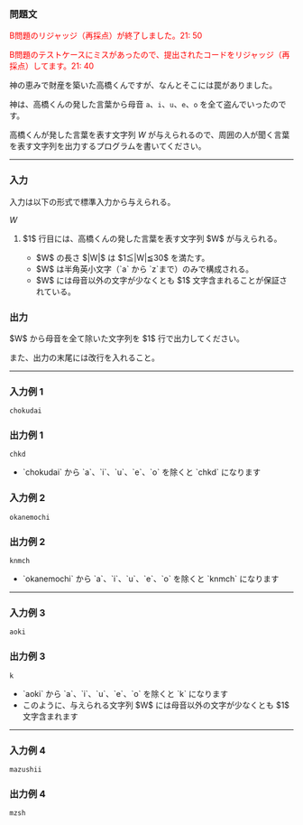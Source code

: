 <div>
<div>

### **問題文**

<section>
<font color="red">

B問題のリジャッジ（再採点）が終了しました。21: 50

B問題のテストケースにミスがあったので、提出されたコードをリジャッジ（再採点）してます。21: 40

</font>


神の恵みで財産を築いた高橋くんですが、なんとそこには罠がありました。

神は、高橋くんの発した言葉から母音 `a`、`i`、`u`、`e`、`o` を全て盗んでいったのです。

高橋くんが発した言葉を表す文字列 $W$ が与えられるので、周囲の人が聞く言葉を表す文字列を出力するプログラムを書いてください。

</section>

</div>

---

<div>

### **入力**

<section>

入力は以下の形式で標準入力から与えられる。

<div>

$W$

</div>

<ol>
<li>
$1$ 行目には、高橋くんの発した言葉を表す文字列 $W$ が与えられる。
</li>
<ul>
<li>
$W$ の長さ $|W|$ は $1≦|W|≦30$ を満たす。
</li>
<li>
$W$ は半角英小文字（`a` から `z`まで）のみで構成される。
</li>
<li>
$W$ には母音以外の文字が少なくとも $1$ 文字含まれることが保証されている。
</li>

</ul>

</ol>

</section>

</div>
<div>

### **出力**

<section>
$W$ から母音を全て除いた文字列を $1$ 行で出力してください。

また、出力の末尾には改行を入れること。

</section>

</div>

---

<div>

### **入力例 1**

<section>

```
chokudai
```


</section>

</div>
<div>

### **出力例 1**

<section>

```
chkd
```

<ul>
<li>
`chokudai` から `a`、`i`、`u`、`e`、`o` を除くと `chkd` になります
</li>

</ul>

</section>

</div>
<div>

### **入力例 2**

<section>

```
okanemochi
```


</section>

</div>
<div>

### **出力例 2**

<section>

```
knmch
```

<ul>
<li>
`okanemochi` から `a`、`i`、`u`、`e`、`o` を除くと `knmch` になります
</li>

</ul>

</section>

</div>

---

<div>

### **入力例 3**

<section>

```
aoki
```


</section>

</div>
<div>

### **出力例 3**

<section>

```
k
```

<ul>
<li>
`aoki` から `a`、`i`、`u`、`e`、`o` を除くと `k` になります
</li>
<li>
このように、与えられる文字列 $W$ には母音以外の文字が少なくとも $1$ 文字含まれます
</li>

</ul>

</section>

</div>

---

<div>

### **入力例 4**

<section>

```
mazushii
```


</section>

</div>
<div>

### **出力例 4**

<section>

```
mzsh
```


</section>

</div>

</div>
